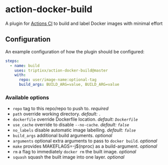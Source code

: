 # action-docker-build
A plugin for [Actions CI](https://github.com/features/actions) to build and label Docker images with minimal effort

## Configuration

An example configuration of how the plugin should be configured:
```yaml
steps:
  - name: build
    uses: triptixx/action-docker-build@master
    with:
      repo: user/image-name:optional-tag
      build_args: BUILD_ARG=value, BUILD_ARG=value
```

### Available options
- `repo`          tag to this repo/repo to push to. _required_
- `path`          override working directory. _default: `.`_
- `dockerfile`    override Dockerfile location. _default: `Dockerfile`_
- `use_cache`     override to disable `--no-cache`. _default: `false`_
- `no_labels`     disable automatic image labelling. _default: `false`_
- `build_args`    additional build arguments. _optional_
- `arguments`     optional extra arguments to pass to `docker build`. _optional_
- `make`          provides MAKEFLAGS=-j$(nproc) as a build-argument. _optional_
- `rm`            a flag to immediately `docker rm` the built image. _optional_
- `squash`        squash the built image into one layer. _optional_
